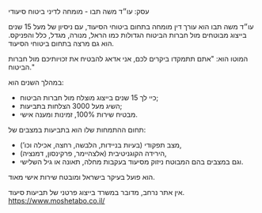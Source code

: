 עסק: עו״ד משה תבו - מומחה לדיני ביטוח סיעודי

עו״ד משה תבו הוא עורך דין מומחה בתחום ביטוחי הסיעוד, עם ניסיון של מעל 15 שנים בייצוג מבוטחים מול חברות הביטוח הגדולות כמו הראל, מנורה, מגדל, כלל והפניקס. הוא גם מרצה בתחום ביטוחי הסיעוד.

המוטו הוא: "אתם תתמקדו ביקרים לכם, אני אדאג להבטיח את זכויותיכם מול חברות הביטוח."

במהלך השנים הוא:
- כיי לך 15 שנים בייצוג מוצלח מול חברות הביטוח;
- השיג מעל 3000 הצלחות בתביעות;
- מבטיח שירות 100%, זמינות ומענה אישי.

תחום ההתמחות שלו הוא בתביעות במצבים של:
- מצב תפקודי (בעיות בניידות, הלבשה, רחצה, אכילה וכו’),
- הירידה הקוגניטיבית (אלצהיימר, פרקינסון, דמנציה),  
- וגם במצבים בהם המבוטח ניזוק מסיעוד בעקבות מחלה, תאונה או גיל השלישי.

הוא פועל בעיקר בישראל ומובטח שירות אישי מאוד. 

אין אתר נרחב, מדובר במשרד בייצוג פרטני של תביעות סיעוד.  https://www.moshetabo.co.il/